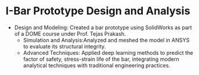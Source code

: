 # I-Bar Prototype Design and Analysis
- Design and Modeling: Created a bar prototype using SolidWorks as part of a DOME course under Prof. Tejas Prakash.
	- Simulation and Analysis:Analyzed and meshed the model in ANSYS to evaluate its structural integrity.
	- Advanced Techniques: Applied deep learning methods to predict the factor of safety, stress-strain life of the bar, integrating modern analytical techniques with traditional engineering practices.
